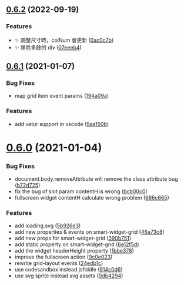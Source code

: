 ## [0.6.2](https://github.com/xiaoluoboding/vue-smart-widget/compare/v0.6.1...v0.6.2) (2022-09-19)


### Features

* ✨ 調整尺寸時，colNum 會更新 ([0ac0c7b](https://github.com/xiaoluoboding/vue-smart-widget/commit/0ac0c7bcaafc60ec9c1f0bb10a53e6c7d5cbd0dd))
* ✨ 移除多餘的 div ([07eeeb4](https://github.com/xiaoluoboding/vue-smart-widget/commit/07eeeb415bbfc82a0dd0a584d357266c1270a1d8))



## [0.6.1](https://github.com/xiaoluoboding/vue-smart-widget/compare/v0.6.0...v0.6.1) (2021-01-07)


### Bug Fixes

* map grid item event params ([194a09a](https://github.com/xiaoluoboding/vue-smart-widget/commit/194a09aee31dbb3ce73ddca8d958392e429e8485))


### Features

* add vetur support in vscode ([9aa150b](https://github.com/xiaoluoboding/vue-smart-widget/commit/9aa150ba2ac1871aa98cfec7be0c3547214841fe))



# [0.6.0](https://github.com/xiaoluoboding/vue-smart-widget/compare/v0.5.5...v0.6.0) (2021-01-04)


### Bug Fixes

* document.body.removeAttribute will remove the class attribute bug ([b72d725](https://github.com/xiaoluoboding/vue-smart-widget/commit/b72d7254208d4eefeebcaf6d5d21fd6c83c253e3))
* fix the bug of slot param contentH is wrong ([bcb00c0](https://github.com/xiaoluoboding/vue-smart-widget/commit/bcb00c0c267c80a5fdab4035964e1ae6efdb0e29))
* fullscreen widget contentH calculate wrong problem ([686c665](https://github.com/xiaoluoboding/vue-smart-widget/commit/686c6656bd453d2f269eb757ae054e06ddd57322))


### Features

* add loading.svg ([5b926e3](https://github.com/xiaoluoboding/vue-smart-widget/commit/5b926e31ed3f575b62383cf9606523340acb0f6b))
* add new properties & events on smart-widget-grid ([46a73c8](https://github.com/xiaoluoboding/vue-smart-widget/commit/46a73c8e28b610f13660eca71b16986341d29777))
* add new props for smart-widget-grid ([390b751](https://github.com/xiaoluoboding/vue-smart-widget/commit/390b75175d77d1f41f9a07359e23ee6ce9acd059))
* add static property on smart-widget-grid ([6e12f5d](https://github.com/xiaoluoboding/vue-smart-widget/commit/6e12f5d3e99091925b84c206c3a878c793b3c5ef))
* add the widget headerHeight property ([1bbe378](https://github.com/xiaoluoboding/vue-smart-widget/commit/1bbe378fe5b06ab95efe16bec76ceb38ab8e3ce7))
* improve the fullscreen action ([9c0e023](https://github.com/xiaoluoboding/vue-smart-widget/commit/9c0e023ac8176d9402a9b956c58bbdb33a0fb671))
* rewrite grid-layout events ([24edb1c](https://github.com/xiaoluoboding/vue-smart-widget/commit/24edb1c855fa9c36e98a3a60867e8da14148337e))
* use codesandbox instead jsfiddle ([914c0d6](https://github.com/xiaoluoboding/vue-smart-widget/commit/914c0d695d1df34f0d2d279df474dca5772fbeb4))
* use svg sprite instead svg assets ([0db4294](https://github.com/xiaoluoboding/vue-smart-widget/commit/0db4294d62fbd945baf68e893f5136514b22e13c))



